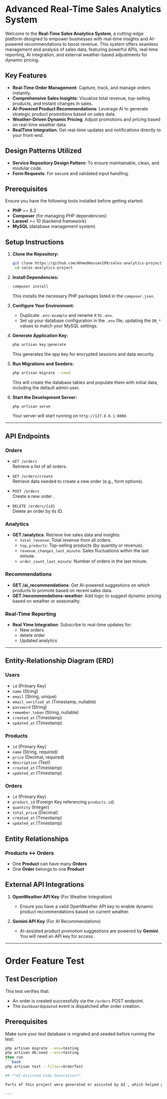 # **Advanced Real-Time Sales Analytics System**

Welcome to the **Real-Time Sales Analytics System**, a cutting-edge platform designed to empower businesses with real-time insights and AI-powered recommendations to boost revenue. This system offers seamless management and analysis of sales data, featuring powerful APIs, real-time reporting, AI integration, and external weather-based adjustments for dynamic pricing.

## Key Features
- **Real-Time Order Management**: Capture, track, and manage orders instantly.
- **Comprehensive Sales Insights**: Visualize total revenue, top-selling products, and instant changes in sales.
- **AI-Powered Product Recommendations**: Leverage AI to generate strategic product promotions based on sales data.
- **Weather-Driven Dynamic Pricing**: Adjust promotions and pricing based on real-time weather data.
- **RealTime Integration**: Get real-time updates and notifications directly to your front-end.

## Design Patterns Utilized
- **Service Repository Design Pattern**: To ensure maintainable, clean, and modular code.
- **Form Requests**: For secure and validated input handling.

## Prerequisites

Ensure you have the following tools installed before getting started:

- **PHP** >= 8.2
- **Composer** (for managing PHP dependencies)
- **Laravel** >= 10 (backend framework)
- **MySQL** (database management system)

## Setup Instructions

1. **Clone the Repository:**

    ```bash
    git clone https://github.com/AhmedHassan199/sales-analytics-project.git
     cd sales-analytics-project
    ```

2. **Install Dependencies:**

    ```bash
    composer install
    ```

    This installs the necessary PHP packages listed in the `composer.json`.

3. **Configure Your Environment:**

    - Duplicate `.env.example` and rename it to `.env`.
    - Set up your database configuration in the `.env` file, updating the `DB_*` values to match your MySQL settings.

4. **Generate Application Key:**

    ```bash
    php artisan key:generate
    ```

    This generates the app key for encrypted sessions and data security.

5. **Run Migrations and Seeders:**

    ```bash
    php artisan migrate --seed
    ```

    This will create the database tables and populate them with initial data, including the default admin user.

6. **Start the Development Server:**

    ```bash
    php artisan serve
    ```

    Your server will start running on `http://127.0.0.1:8000`.

---

## **API Endpoints**

### **Orders**

- `GET /orders`  
  Retrieve a list of all orders.

- `GET /orders/create`  
  Retrieve data needed to create a new order (e.g., form options).

- `POST /orders`  
  Create a new order .

- `DELETE /orders/{id}`  
   Delete an order by its ID.

### **Analytics**
- **GET /analytics**: 
Retrieve live sales data and insights:
  - `total_revenue`: Total revenue from all orders.
  - `top_products`: Top-selling products (by quantity or revenue).
  - `revenue_changes_last_minute`: Sales fluctuations within the last minute.
  - `order_count_last_minute`: Number of orders in the last minute.

### **Recommendations**
- **GET /ai_recommendations**: Get AI-powered suggestions on which products to promote based on recent sales data.
- **GET /recommendations-weather**: Add logic to suggest dynamic pricing based on weather or seasonality.

### **Real-Time Reporting**
- **Real Yime Integration**: Subscribe to real-time updates for:
  - New orders
  - delete order
  - Updated analytics

---

## **Entity-Relationship Diagram (ERD)**

### **Users**
- `id` (Primary Key)
- `name` (String)
- `email` (String, unique)
- `email_verified_at` (Timestamp, nullable)
- `password` (String)
- `remember_token` (String, nullable)
- `created_at` (Timestamp)
- `updated_at` (Timestamp)

### **Products**
- `id` (Primary Key)
- `name` (String, required)
- `price` (Decimal, required)
- `description` (Text)
- `created_at` (Timestamp)
- `updated_at` (Timestamp)

### **Orders**
- `id` (Primary Key)
- `product_id` (Foreign Key referencing `products.id`)
- `quantity` (Integer)
- `total_price` (Decimal)
- `created_at` (Timestamp)
- `updated_at` (Timestamp)

## Entity Relationships
### Products ↔️ Orders
- One **Product** can have many **Orders**
- One **Order** belongs to one **Product**

## **External API Integrations**

1. **OpenWeather API Key** (For Weather Integration)
    - Ensure you have a valid OpenWeather API key to enable dynamic product recommendations based on current weather.

2. **Gemini API Key** (For AI Recommendations)
    - AI-assisted product promotion suggestions are powered by **Gemini**. You will need an API key for access.

---
# Order Feature Test

## Test Description

This test verifies that:
- An order is created successfully via the `/orders` POST endpoint.
- The `DashboardUpdated` event is dispatched after order creation.

## Prerequisites

Make sure your test database is migrated and seeded before running the test:

```bash
php artisan migrate --env=testing
php artisan db:seed --env=testing
then run 
```bash
php artisan test --filter=OrderTest

## **AI-Assisted Code Generation**

Parts of this project were generated or assisted by AI , which helped generate API structure and code for recommendations. However, all database logic, API integrations, and real-time reporting were implemented manually to ensure control over the core functionality.

---

